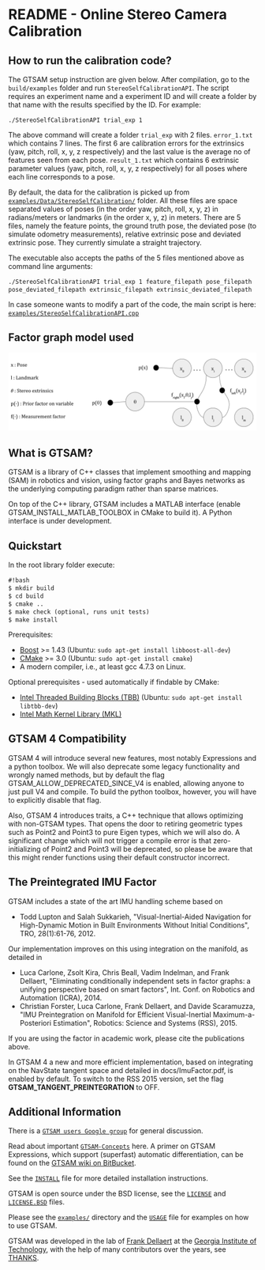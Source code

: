README - Online Stereo Camera Calibration
===================================================

How to run the calibration code?
--------------------------------

The GTSAM setup instruction are given below. After compilation, go to the `build/examples` folder and run `StereoSelfCalibrationAPI`. The script requires an experiment name and a experiment ID and will create a folder by that name with the results specified by the ID. For example:

```
./StereoSelfCalibrationAPI trial_exp 1
```
The above command will create a folder `trial_exp` with 2 files.
`error_1.txt` which contains 7 lines. The first 6 are calibration errors for the extrinsics (yaw, pitch, roll, x, y, z respectively) and the last value is the average no of features seen from each pose.
`result_1.txt` which contains 6 extrinsic parameter values (yaw, pitch, roll, x, y, z respectively) for all poses where each line corresponds to a pose.

By default, the data for the calibration is picked up from [`examples/Data/StereoSelfCalibration/`](examples/Data/StereoSelfCalibration/) folder. All these files are space separated values of poses (in the order yaw, pitch, roll, x, y, z) in radians/meters or landmarks (in the order x, y, z) in meters. There are 5 files, namely the feature points, the ground truth pose, the deviated pose (to simulate odometry measurements), relative extrinsic pose and deviated extrinsic pose. They currently simulate a straight trajectory.

The executable also accepts the paths of the 5 files mentioned above as command line arguments:

```
./StereoSelfCalibrationAPI trial_exp 1 feature_filepath pose_filepath pose_deviated_filepath extrinsic_filepath extrinsic_deviated_filepath
```

In case someone wants to modify a part of the code, the main script is here: [`examples/StereoSelfCalibrationAPI.cpp`](examples/StereoSelfCalibrationAPI.cpp)

Factor graph model used
-----------------------

![Factor graph model for online stereo calibration](factor_graph.png)


What is GTSAM?
--------------

GTSAM is a library of C++ classes that implement smoothing and
mapping (SAM) in robotics and vision, using factor graphs and Bayes
networks as the underlying computing paradigm rather than sparse
matrices.

On top of the C++ library, GTSAM includes a MATLAB interface (enable
GTSAM_INSTALL_MATLAB_TOOLBOX in CMake to build it). A Python interface
is under development.

Quickstart
----------

In the root library folder execute:

```
#!bash
$ mkdir build
$ cd build
$ cmake ..
$ make check (optional, runs unit tests)
$ make install
```

Prerequisites:

- [Boost](http://www.boost.org/users/download/) >= 1.43 (Ubuntu: `sudo apt-get install libboost-all-dev`)
- [CMake](http://www.cmake.org/cmake/resources/software.html) >= 3.0 (Ubuntu: `sudo apt-get install cmake`)
- A modern compiler, i.e., at least gcc 4.7.3 on Linux.

Optional prerequisites - used automatically if findable by CMake:

- [Intel Threaded Building Blocks (TBB)](http://www.threadingbuildingblocks.org/) (Ubuntu: `sudo apt-get install libtbb-dev`)
- [Intel Math Kernel Library (MKL)](http://software.intel.com/en-us/intel-mkl)

GTSAM 4 Compatibility
---------------------

GTSAM 4 will introduce several new features, most notably Expressions and a python toolbox. We will also deprecate some legacy functionality and wrongly named methods, but by default the flag GTSAM_ALLOW_DEPRECATED_SINCE_V4 is enabled, allowing anyone to just pull V4 and compile. To build the python toolbox, however, you will have to explicitly disable that flag.

Also, GTSAM 4 introduces traits, a C++ technique that allows optimizing with non-GTSAM types. That opens the door to retiring geometric types such as Point2 and Point3 to pure Eigen types, which we will also do. A significant change which will not trigger a compile error is that zero-initializing of Point2 and Point3 will be deprecated, so please be aware that this might render functions using their default constructor incorrect.

The Preintegrated IMU Factor
----------------------------

GTSAM includes a state of the art IMU handling scheme based on

- Todd Lupton and Salah Sukkarieh, "Visual-Inertial-Aided Navigation for High-Dynamic Motion in Built Environments Without Initial Conditions", TRO, 28(1):61-76, 2012.

Our implementation improves on this using integration on the manifold, as detailed in

- Luca Carlone, Zsolt Kira, Chris Beall, Vadim Indelman, and Frank Dellaert, "Eliminating conditionally independent sets in factor graphs: a unifying perspective based on smart factors", Int. Conf. on Robotics and Automation (ICRA), 2014.
- Christian Forster, Luca Carlone, Frank Dellaert, and Davide Scaramuzza, "IMU Preintegration on Manifold for Efficient Visual-Inertial Maximum-a-Posteriori Estimation", Robotics: Science and Systems (RSS), 2015.

If you are using the factor in academic work, please cite the publications above.

In GTSAM 4 a new and more efficient implementation, based on integrating on the NavState tangent space and detailed in docs/ImuFactor.pdf, is enabled by default. To switch to the RSS 2015 version, set the flag **GTSAM_TANGENT_PREINTEGRATION** to OFF.


Additional Information
----------------------

There is a [`GTSAM users Google group`](https://groups.google.com/forum/#!forum/gtsam-users) for general discussion.

Read about important [`GTSAM-Concepts`](GTSAM-Concepts.md) here. A primer on GTSAM Expressions,
which support (superfast) automatic differentiation,
can be found on the [GTSAM wiki on BitBucket](https://bitbucket.org/gtborg/gtsam/wiki/Home).

See the [`INSTALL`](INSTALL.md) file for more detailed installation instructions.

GTSAM is open source under the BSD license, see the [`LICENSE`](LICENSE) and [`LICENSE.BSD`](LICENSE.BSD) files.

Please see the [`examples/`](examples) directory and the [`USAGE`](USAGE.md) file for examples on how to use GTSAM.

GTSAM was developed in the lab of [Frank Dellaert](http://www.cc.gatech.edu/~dellaert) at the [Georgia Institute of Technology](http://www.gatech.edu), with the help of many contributors over the years, see [THANKS](THANKS).
